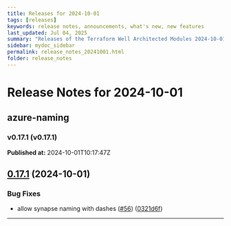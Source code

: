 ```yaml
---
title: Releases for 2024-10-01
tags: [releases]
keywords: release notes, announcements, what's new, new features
last_updated: Jul 04, 2025
summary: "Releases of the Terraform Well Architected Modules 2024-10-01"
sidebar: mydoc_sidebar
permalink: release_notes_20241001.html
folder: release_notes
---
```


# Release Notes for 2024-10-01

## azure-naming
### v0.17.1 (v0.17.1)
**Published at:** 2024-10-01T10:17:47Z

## [0.17.1](https://github.com/CloudNationHQ/terraform-azure-naming/compare/v0.17.0...v0.17.1) (2024-10-01)


### Bug Fixes

* allow synapse naming with dashes ([#56](https://github.com/CloudNationHQ/terraform-azure-naming/issues/56)) ([0321d6f](https://github.com/CloudNationHQ/terraform-azure-naming/commit/0321d6f23f2795803d322cdae186b1fa57a7f281))

---

